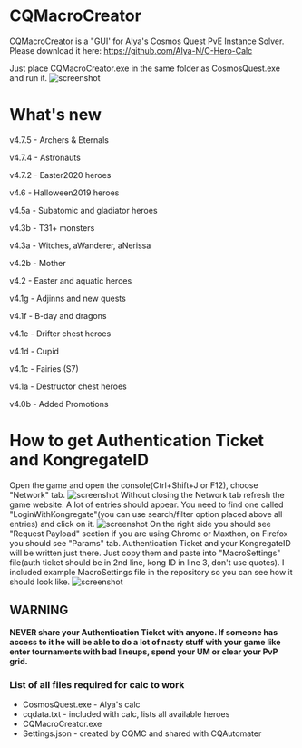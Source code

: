 # CQMacroCreator

CQMacroCreator is a "GUI' for Alya's Cosmos Quest PvE Instance Solver. Please download it here: https://github.com/Alya-N/C-Hero-Calc

Just place CQMacroCreator.exe in the same folder as CosmosQuest.exe and run it.
![screenshot](http://dcouv.fr/cqmc202006.png)

# What's new
v4.7.5 - Archers & Eternals

v4.7.4 - Astronauts

v4.7.2 - Easter2020 heroes

v4.6 - Halloween2019 heroes

v4.5a - Subatomic and gladiator heroes

v4.3b - T31+ monsters

v4.3a - Witches, aWanderer, aNerissa

v4.2b - Mother

v4.2 - Easter and aquatic heroes

v4.1g - Adjinns and new quests

v4.1f - B-day and dragons

v4.1e - Drifter chest heroes

v4.1d - Cupid

v4.1c - Fairies (S7)

v4.1a - Destructor chest heroes

v4.0b - Added Promotions

# How to get Authentication Ticket and KongregateID
Open the game and open the console(Ctrl+Shift+J or F12), choose "Network" tab.
![screenshot](https://image.prntscr.com/image/jbnEU_vqS22_fNBQDpf-zQ.png)
Without closing the Network tab refresh the game website. A lot of entries should appear. You need to find one called "LoginWithKongregate"(you can use search/filter option placed above all entries) and click on it.
![screenshot](https://image.prntscr.com/image/rq85HuDfR2qxRgmAHYx_hw.png)
On the right side you should see "Request Payload" section if you are using Chrome or Maxthon, on Firefox you should see "Params" tab. Authentication Ticket and your KongregateID will be written just there. Just copy them and paste into "MacroSettings" file(auth ticket should be in 2nd line, kong ID in line 3, don't use quotes). I included example MacroSettings file in the repository so you can see how it should look like.
![screenshot](https://image.prntscr.com/image/q9yVmqa4Rg6dnwQmfIHDIg.png)
## WARNING
**NEVER share your Authentication Ticket with anyone. If someone has access to it he will be able to do a lot of nasty stuff with your game like enter tournaments with bad lineups, spend your UM or clear your PvP grid.**

### List of all files required for calc to work
* CosmosQuest.exe - Alya's calc
* cqdata.txt - included with calc, lists all available heroes
* CQMacroCreator.exe
* Settings.json - created by CQMC and shared with CQAutomater



